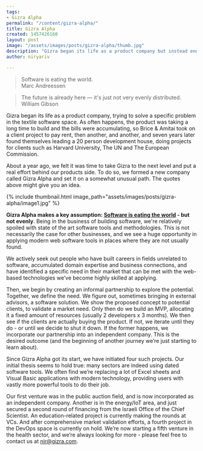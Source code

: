 ```yaml
---
tags:
- Gizra Alpha
permalink: "/content/gizra-alpha/"
title: Gizra Alpha
created: 1457426160
layout: post
image: "/assets/images/posts/gizra-alpha/thumb.jpg"
description: "Gizra began its life as a product company but instead ended up doing projects for clients. It is time to take Gizra to the next level and put a real effort behind our products side."
author: niryariv

---
```




<blockquote>
Software is eating the world.
<footer>Marc Andreessen</footer>
</blockquote>

<blockquote>
The future is already here — it's just not very evenly distributed.
<footer>William Gibson</footer>
</blockquote>

Gizra began its life as a product company, trying to solve a specific problem in the textile software space. As often happens, the product was taking a long time to build and the bills were accumulating, so Brice & Amitai took on a client project to pay rent, then another, and another, and seven years later found themselves leading a 20 person development house, doing projects for clients such as Harvard University, The UN and The European Commission.

About a year ago, we felt it was time to take Gizra to the next level and put a real effort behind our products side. To do so, we formed a new company called Gizra Alpha and set it on a somewhat unusual path. The quotes above might give you an idea.

{% include thumbnail.html image_path="assets/images/posts/gizra-alpha/image1.jpg" %}
<!-- more -->

**Gizra Alpha makes a key assumption: <a href="http://www.wsj.com/articles/SB10001424053111903480904576512250915629460">Software is eating the world</a> - but not evenly**. Being in the business of building software, we're relatively spoiled with state of the art software tools and methodologies. This is not necessarily the case for other businesses, and we see a huge opportunity in applying modern web software tools in places where they are not usually found.

We actively seek out people who have built careers in fields unrelated to software, accumulated domain expertise and business connections, and have identified a specific need in their market that can be met with the web-based technologies we’ve become highly skilled at applying.

Then, we begin by creating an informal partnership to explore the potential. Together, we define the need. We figure out, sometimes bringing in external advisors, a software solution. We show the proposed concept to potential clients, to validate a market need. Only then do we build an MVP, allocating it a fixed amount of resources (usually 2 developers x 3 months). We then see if the clients are actually buying the product. If not, we iterate until they do - or until we decide to shut it down. If the former happens, we incorporate our partnership into an independent company. This is the desired outcome (and the beginning of another journey we’re just starting to learn about).

Since Gizra Alpha got its start, we have initiated four such projects. Our initial thesis seems to hold true: many sectors are indeed using dated software tools. We often find we’re replacing a lot of Excel sheets and Visual Basic applications with modern technology, providing users with vastly more powerful tools to do their job.

Our first venture was in the public auction field, and is now incorporated as an independent company. Another is in the energy/IoT area, and just secured a second round of financing from the Israeli Office of the Chief Scientist. An education-related project is currently making the rounds at VCs. And after comprehensive market validation efforts, a fourth project in the DevOps space is currently on hold.  We’re now starting a fifth venture in the health sector, and we’re always looking for more - please feel free to contact us at <a href="mailto:nir@gizra.com">nir@gizra.com</a>.
